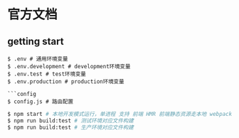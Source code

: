 # 官方文档

## getting start

```env
$ .env # 通用环境变量
$ .env.development # development环境变量
$ .env.test # test环境变量
$ .env.production # production环境变量

```config
$ config.js # 路由配置
```

```bash
$ npm start # 本地开发模式运行，单进程 支持 前端 HMR 前端静态资源走本地 webpack 服务
$ npm run build:test # 测试环境对应文件构建
$ npm run build:test # 生产环境对应文件构建
```